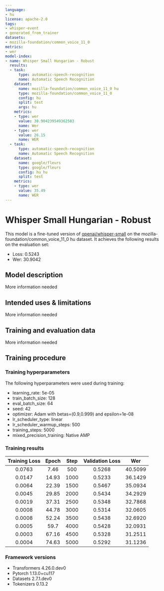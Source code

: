 ```yaml
---
language:
- hu
license: apache-2.0
tags:
- whisper-event
- generated_from_trainer
datasets:
- mozilla-foundation/common_voice_11_0
metrics:
- wer
model-index:
- name: Whisper Small Hungarian - Robust
  results:
  - task:
      type: automatic-speech-recognition
      name: Automatic Speech Recognition
    dataset:
      name: mozilla-foundation/common_voice_11_0 hu
      type: mozilla-foundation/common_voice_11_0
      config: hu
      split: test
      args: hu
    metrics:
    - type: wer
      value: 30.904239549362583
      name: Wer
    - type: wer
      value: 26.15
      name: WER
  - task:
      type: automatic-speech-recognition
      name: Automatic Speech Recognition
    dataset:
      name: google/fleurs
      type: google/fleurs
      config: hu_hu
      split: test
    metrics:
    - type: wer
      value: 35.49
      name: WER
---
```


<!-- This model card has been generated automatically according to the information the Trainer had access to. You
should probably proofread and complete it, then remove this comment. -->

# Whisper Small Hungarian - Robust

This model is a fine-tuned version of [openai/whisper-small](https://huggingface.co/openai/whisper-small) on the mozilla-foundation/common_voice_11_0 hu dataset.
It achieves the following results on the evaluation set:
- Loss: 0.5243
- Wer: 30.9042

## Model description

More information needed

## Intended uses & limitations

More information needed

## Training and evaluation data

More information needed

## Training procedure

### Training hyperparameters

The following hyperparameters were used during training:
- learning_rate: 5e-05
- train_batch_size: 128
- eval_batch_size: 64
- seed: 42
- optimizer: Adam with betas=(0.9,0.999) and epsilon=1e-08
- lr_scheduler_type: linear
- lr_scheduler_warmup_steps: 500
- training_steps: 5000
- mixed_precision_training: Native AMP

### Training results

| Training Loss | Epoch | Step | Validation Loss | Wer     |
|:-------------:|:-----:|:----:|:---------------:|:-------:|
| 0.0763        | 7.46  | 500  | 0.5268          | 40.5099 |
| 0.0147        | 14.93 | 1000 | 0.5233          | 36.1429 |
| 0.0064        | 22.39 | 1500 | 0.5467          | 35.0934 |
| 0.0045        | 29.85 | 2000 | 0.5434          | 34.2929 |
| 0.0019        | 37.31 | 2500 | 0.5348          | 32.7868 |
| 0.0008        | 44.78 | 3000 | 0.5314          | 32.0605 |
| 0.0008        | 52.24 | 3500 | 0.5438          | 32.6920 |
| 0.0005        | 59.7  | 4000 | 0.5428          | 32.0931 |
| 0.0003        | 67.16 | 4500 | 0.5328          | 31.2511 |
| 0.0004        | 74.63 | 5000 | 0.5292          | 31.1236 |


### Framework versions

- Transformers 4.26.0.dev0
- Pytorch 1.13.0+cu117
- Datasets 2.7.1.dev0
- Tokenizers 0.13.2
